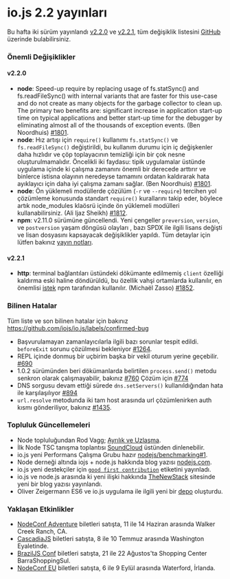 # io.js 2.2 yayınları
Bu hafta iki sürüm yayınlandı [v2.2.0](https://iojs.org/dist/v2.2.0/) ve [v2.2.1](https://iojs.org/dist/v2.2.1/), tüm değişiklik listesini [GitHub](https://github.com/nodejs/io.js/blob/master/CHANGELOG.md) üzerinde bulabilirsiniz.

### Önemli Değişiklikler

#### v2.2.0

* **node**: Speed-up require by replacing usage of fs.statSync() and fs.readFileSync()  with internal variants that are faster for this use-case and do not create as many objects for the garbage collector to clean up. The primary two benefits are: significant increase in application start-up time on typical applications and better start-up time for the debugger by eliminating almost all of the thousands of exception events. (Ben Noordhuis) [#1801](https://github.com/nodejs/io.js/pull/1801).
* **node**: Hız artışı için `require()` kullanımı `fs.statSync()` ve `fs.readFileSync()` değiştirildi, bu kullanım durumu için iç değişkenler daha hızlıdır ve çöp toplayacının temizliği için bir çok nesne oluşturulmamalıdır. Öncelikli iki faydasu: tipik uygulamalar üstünde uygulama içinde ki çalışma zamanını önemli bir derecede arttırır ve binlerce istisna olayının neredeyse tamamını ordatan kaldırarak hata ayıklayıcı için daha iyi çalışma zamanı sağlar. (Ben Noordhuis) [#1801](https://github.com/nodejs/io.js/pull/1801).
* **node**: Ön yüklemeli modüllerde çözülüm (`-r` ve `--require`) tercihen yol çözümleme konusunda standart `require()` kurallarını takip eder, böylece artık node_modules klaösrü içinde ön yüklemeli modülleri kullanabilirsiniz. (Ali Ijaz Sheikh) [#1812](https://github.com/nodejs/io.js/pull/1812).
* **npm**: v2.11.0 sürümüne güncellendi. Yeni çengeller `preversion`, `version`, ve `postversion` yaşam döngüsü olayları , bazı SPDX ile ilgili lisans değişti ve lisan dosyasını kapsayacak değişiklikler yapıldı. Tüm detaylar için lütfen bakınız [yayın notları](https://github.com/npm/npm/releases/tag/v2.11.0).

#### v2.2.1

* **http**: terminal bağlantıları üstündeki dökümante edilmemiş `client` özelliği kaldırma eski haline döndürüldü, bu özellik vahşi ortamlarda kullanılır, en önemlisi [istek](https://github.com/request/request) npm tarafından kullanılır. (Michaël Zasso) [#1852](https://github.com/nodejs/io.js/pull/1852).

### Bilinen Hatalar

Tüm liste ve son bilinen hatalar için bakınız https://github.com/iojs/io.js/labels/confirmed-bug

* Başvurulamayan zamanlayıcılarla ilgili bazı sorunlar tespit edildi. `beforeExit` sorunu çözülmesi bekleniyor  [#1264](https://github.com/iojs/io.js/issues/1264).
* REPL içinde donmuş bir uçbirim başka bir vekil oturum yerine geçebilir. [#690](https://github.com/iojs/io.js/issues/690)
* 1.0.2 sürümünden beri dökümanlarda belirtilen `process.send()` metodu senkron olarak çalışmayabilir, bakınız [#760](https://github.com/iojs/io.js/issues/760) Çözüm için [#774](https://github.com/iojs/io.js/issues/774)
* DNS sorgusu devam ettiği sürede `dns.setServers()` kullanıldığından hata ile karşılaşılıyor [#894](https://github.com/iojs/io.js/issues/894)
* `url.resolve` metodunda iki tam host arasında url çözümlenirken auth kısmı gönderiliyor, bakınız [#1435](https://github.com/iojs/io.js/issues/1435).

### Topluluk Güncellemeleri

* Node topluluğundan Rod Vagg; [Ayrılık ve Uzlaşma](https://nodesource.com/blog/was-this-trip-really-necessary).
* İlk Node TSC tanışma toplantısı [SoundCloud](https://soundcloud.com/node-foundation/tsc-meeting-2015-05-27) üstünden dinlenebilir.
* io.js yeni Performans Çalışma Grubu hazır [nodejs/benchmarking#1](https://github.com/nodejs/benchmarking/issues/1).
* Node derneği altında iojs + node.js hakkında blog yazısı [nodejs.com](http://blog.nodejs.org/2015/05/15/the-nodejs-foundation-benefits-all/).
* io.js yeni destekçiler için [`good first contribution`](https://github.com/nodejs/io.js/labels/good%20first%20contribution) etiketini yayınladı.
* io.js ve node.js arasında ki yeni ilişki hakkında [TheNewStack](http://thenewstack.io/io-js-and-node-js-have-united-and-thats-a-good-thing/) sitesinde yeni bir blog yazısı yayınlandı.
* Oliver Zeigermann ES6 ve io.js uygulama ile ilgili yeni bir [depo](https://github.com/DJCordhose/ecmascript-2015-iojs) oluşturdu.

### Yaklaşan Etkinlikler

* [NodeConf Adventure](http://nodeconf.com/) biletleri satışta, 11 ile 14 Haziran arasında Walker Creek Ranch, CA.
* [CascadiaJS](http://2015.cascadiajs.com/) biletleri satışta, 8 ile 10 Temmuz arasında Washington Eyaletinde.
* [BrazilJS Conf](http://braziljs.com.br/) biletleri satışta, 21 ile 22 Ağustos'ta Shopping Center BarraShoppingSul.
* [NodeConf EU](http://nodeconf.eu/) biletleri satışta, 6 ile 9 Eylül arasında Waterford, İrlanda.